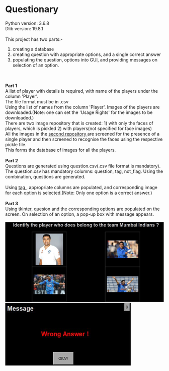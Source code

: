 # Questionary
Python version: 3.6.8
<br> Dlib version: 19.8.1
<br>
<br>This project has two parts:-
1) creating a database
2) creating question with appropriate options, and a single correct answer
3) populating the question, options into GUI, and providing messages on selection of an option.
<br>
<br> <b> Part 1 </b>
<br>A list of player with details is required, with name of the players under the column 'Player'.
<br>The file format must be in .csv
<br>Using the list of names from the column 'Player'. Images of the players are downloaded.(Note: one can set the 'Usage Rights' for the images to be downloaded.)
<br>There are two image repository that is created: 
1) with only the faces of players, which is pickled 
2) with players(not specified for face images)
<br>All the images in the <u> second repository </u> are screened for the presence of a single player and then screened to recognise the faces using the respective pickle file.
<br>This forms the database of images for all the players.
<br>
<br><b> Part 2 </b>
<br>Questions are generated using question.csv(.csv file format is mandatory). The question.csv has mandatory columns: question, tag, not_flag.
Using the combination, questions are generated.
<br>
<br>Using <u> tag </u>, appropriate columns are populated, and corresponding image for each option is selected.(Note: Only one option is a correct answer.)
<br>
<br><b> Part 3 </b>
<br>Using tkinter, quesion and the corresponding options are populated on the screen. On selection of an option, a pop-up box with message appears.
<br>
<br>
<img src = 'result/image1.jpg'>
<br>
<img src = 'result/popup.jpg'>
